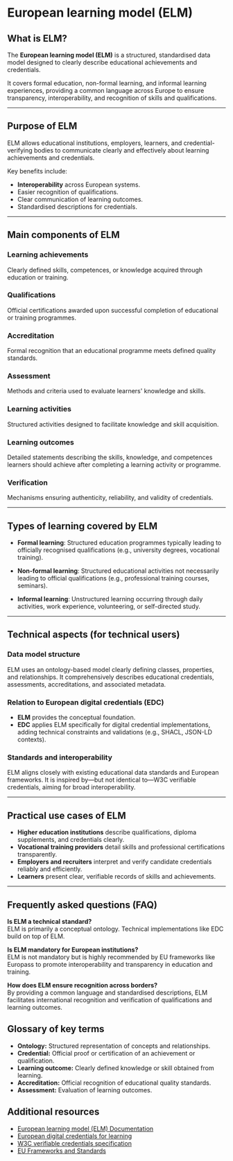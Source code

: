 # European learning model (ELM)

## What is ELM?

The **European learning model (ELM)** is a structured, standardised data model designed to clearly describe educational achievements and credentials.

It covers formal education, non-formal learning, and informal learning experiences, providing a common language across Europe to ensure transparency, interoperability, and recognition of skills and qualifications.

---

## Purpose of ELM

ELM allows educational institutions, employers, learners, and credential-verifying bodies to communicate clearly and effectively about learning achievements and credentials.

Key benefits include:

- **Interoperability** across European systems.
- Easier recognition of qualifications.
- Clear communication of learning outcomes.
- Standardised descriptions for credentials.

---

## Main components of ELM

### Learning achievements  
Clearly defined skills, competences, or knowledge acquired through education or training.

### Qualifications  
Official certifications awarded upon successful completion of educational or training programmes.

### Accreditation  
Formal recognition that an educational programme meets defined quality standards.

### Assessment  
Methods and criteria used to evaluate learners' knowledge and skills.

### Learning activities  
Structured activities designed to facilitate knowledge and skill acquisition.

### Learning outcomes  
Detailed statements describing the skills, knowledge, and competences learners should achieve after completing a learning activity or programme.

### Verification  
Mechanisms ensuring authenticity, reliability, and validity of credentials.

---

## Types of learning covered by ELM

- **Formal learning**: Structured education programmes typically leading to officially recognised qualifications (e.g., university degrees, vocational training).

- **Non-formal learning**: Structured educational activities not necessarily leading to official qualifications (e.g., professional training courses, seminars).

- **Informal learning**: Unstructured learning occurring through daily activities, work experience, volunteering, or self-directed study.

---

## Technical aspects (for technical users)

### Data model structure  
ELM uses an ontology-based model clearly defining classes, properties, and relationships. It comprehensively describes educational credentials, assessments, accreditations, and associated metadata.

### Relation to European digital credentials (EDC)  
- **ELM** provides the conceptual foundation.
- **EDC** applies ELM specifically for digital credential implementations, adding technical constraints and validations (e.g., SHACL, JSON-LD contexts).

### Standards and interoperability  
ELM aligns closely with existing educational data standards and European frameworks. It is inspired by—but not identical to—W3C verifiable credentials, aiming for broad interoperability.

---

## Practical use cases of ELM

- **Higher education institutions** describe qualifications, diploma supplements, and credentials clearly.
- **Vocational training providers** detail skills and professional certifications transparently.
- **Employers and recruiters** interpret and verify candidate credentials reliably and efficiently.
- **Learners** present clear, verifiable records of skills and achievements.

---

## Frequently asked questions (FAQ)

**Is ELM a technical standard?**  
ELM is primarily a conceptual ontology. Technical implementations like EDC build on top of ELM.

**Is ELM mandatory for European institutions?**  
ELM is not mandatory but is highly recommended by EU frameworks like Europass to promote interoperability and transparency in education and training.

**How does ELM ensure recognition across borders?**  
By providing a common language and standardised descriptions, ELM facilitates international recognition and verification of qualifications and learning outcomes.



## Glossary of key terms

- **Ontology:** Structured representation of concepts and relationships.
- **Credential:** Official proof or certification of an achievement or qualification.
- **Learning outcome:** Clearly defined knowledge or skill obtained from learning.
- **Accreditation:** Official recognition of educational quality standards.
- **Assessment:** Evaluation of learning outcomes.



## Additional resources

- [European learning model (ELM) Documentation](https://europa.eu/europass/elm-browser/)
- [European digital credentials for learning](https://europa.eu/europass/digital-credentials/)
- [W3C verifiable credentials specification](https://www.w3.org/TR/vc-data-model/)
- [EU Frameworks and Standards](https://europa.eu/europass/en)


